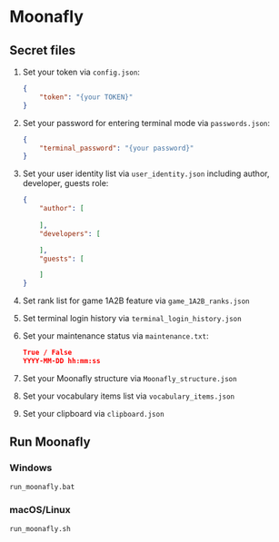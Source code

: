 # Moonafly

## Secret files

1. Set your token via `config.json`:

    ```json
    {
        "token": "{your TOKEN}"
    }
    ```

2. Set your password for entering terminal mode via `passwords.json`:

    ```json
    {
        "terminal_password": "{your password}"
    }
    ```

3. Set your user identity list via `user_identity.json` including author, developer, guests role:

    ```json
    {
        "author": [
            
        ],
        "developers": [

        ],
        "guests": [

        ]
    }
    ```

4. Set rank list for game 1A2B feature via `game_1A2B_ranks.json`

5. Set terminal login history via `terminal_login_history.json`

6. Set your maintenance status via `maintenance.txt`:

    ```json
    True / False
    YYYY-MM-DD hh:mm:ss
    ```

7. Set your Moonafly structure via `Moonafly_structure.json`

8. Set your vocabulary items list via `vocabulary_items.json`

9. Set your clipboard via `clipboard.json`

## Run Moonafly

### Windows

```bat
run_moonafly.bat
```

### macOS/Linux

```bash
run_moonafly.sh
```
